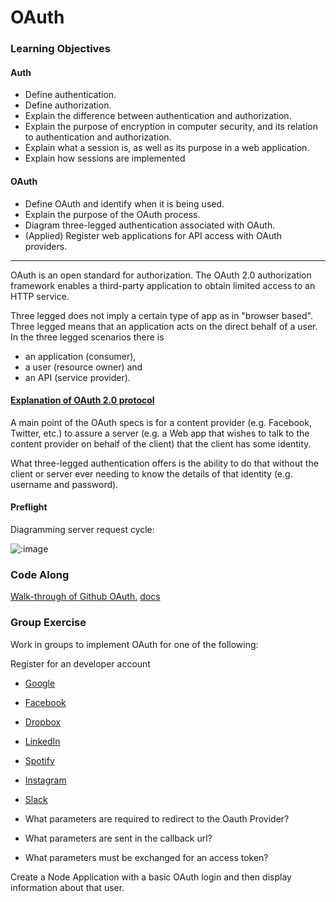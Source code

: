 # OAuth

### Learning Objectives

#### Auth

- Define authentication.
- Define authorization.
- Explain the difference between authentication and authorization.
- Explain the purpose of encryption in computer security, and its relation to
  authentication and authorization.
- Explain what a session is, as well as its purpose in a web application.
- Explain how sessions are implemented

#### OAuth

- Define OAuth and identify when it is being used.
- Explain the purpose of the OAuth process.
- Diagram three-legged authentication associated with OAuth.
- (Applied) Register web applications for API access with OAuth providers.

---

OAuth is an open standard for authorization.
The OAuth 2.0 authorization framework enables a third-party application to
obtain limited access to an HTTP service.

Three legged does not imply a certain type of app as in "browser based". Three
legged means that an application acts on the direct behalf of a user. In the
three legged scenarios there is

- an application (consumer),
- a user (resource owner) and
- an API (service provider).

#### [Explanation of OAuth 2.0 protocol](http://stackoverflow.com/questions/7561631/oauth-2-0-benefits-and-use-cases-why)

A main point of the OAuth specs is for a content provider (e.g. Facebook,
Twitter, etc.) to assure a server (e.g. a Web app that wishes to talk to the
content provider on behalf of the client) that the client has some identity.

What three-legged authentication offers is the ability to do that without
the client or server ever needing to know the details of that identity (e.g.
username and password).

#### Preflight

Diagramming server request cycle:

![:image](https://developers.google.com/accounts/images/webflow.png)

### Code Along

[Walk-through of Github OAuth.](github.md)
[docs](https://developer.github.com/v3/oauth/)

### Group Exercise

Work in groups to implement OAuth for one of the following:

Register for an developer account 

- [Google](https://developers.google.com/accounts/docs/OAuth2WebServer)
- [Facebook](https://developers.facebook.com/docs/facebook-login/manually-build-a-login-flow/v2.1)
- [Dropbox](https://www.dropbox.com/developers/blog/45/using-oauth-20-with-the-core-api)
- [LinkedIn](https://developer.linkedin.com/documents/authentication)
- [Spotify](https://developer.spotify.com/web-api/authorization-guide/)
- [Instagram](https://www.instagram.com/developer/authentication/)
- [Slack](https://api.slack.com/docs/oauth)

- What parameters are required to redirect to the Oauth Provider?
- What parameters are sent in the callback url?
- What parameters must be exchanged for an access token?

Create a Node Application with a basic OAuth login and then
display information about that user.

